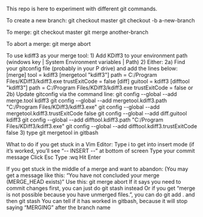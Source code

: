 This repo is here to experiment with different git commands.

To create a new branch: 
	git checkout master
	git checkout -b a-new-branch
	
To merge: 
	git checkout master
	git merge another-branch
	
To abort a merge:
	git merge abort
	
To use kdiff3 as your merge tool:
	1) Add KDiff3 to your environment path (windows key | System Environment variables | Path)
	2) Either:
		2a)	Find your gitconfig file (probably in your P drive) and add the lines below:	
			[merge]
				tool = kdiff3
			[mergetool "kdiff3"]
				path = C:/Program Files/KDiff3/kdiff3.exe
				trustExitCode = false
			[diff]
				guitool = kdiff3
			[difftool "kdiff3"]
				path = C:/Program Files/KDiff3/kdiff3.exe
				trustExitCode = false
	or
		2b) Update gitconfig via the command line:
			git config --global --add merge.tool kdiff3
			git config --global --add mergetool.kdiff3.path "C:/Program Files/KDiff3/kdiff3.exe"
			git config --global --add mergetool.kdiff3.trustExitCode false
			git config --global --add diff.guitool kdiff3
			git config --global --add difftool.kdiff3.path "C:/Program Files/KDiff3/kdiff3.exe"
			git config --global --add difftool.kdiff3.trustExitCode false
	3) type git mergetool in gitbash

What to do if you get stuck in a Vim Editor:
	Type i to get into insert mode
		(if it’s worked, you’ll see “-- INSERT --” at bottom of screen
	Type your commit message
	Click Esc
	Type :wq
	Hit Enter

If you get stuck in the middle of a merge and want to abandon:
	(You may get a message like this: “You have not concluded your merge (MERGE_HEAD exists)”
	Use this: git merge abort
		If it says you need to commit changes first, you can just do git stash instead
		Or if you get “merge is not possible because you have unmerged files.”, you can do git add . and then git stash
	You can tell if it has worked in gitbash, because it will stop saying “MERGING” after the branch name
